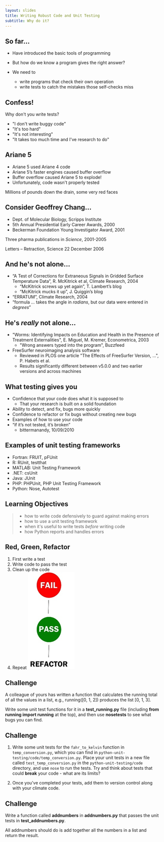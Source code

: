 ```yaml
---
layout: slides
title: Writing Robust Code and Unit Testing
subtitle: Why do it?
---
```


## So far...

- Have introduced the basic tools of programming
- But how do we know a program gives the right answer?

- We need to
    + write programs that check their own operation
    + write tests to catch the mistakes those self-checks miss

## Confess!

Why don't you write tests?

- "I don't write buggy code"
- "It's too hard"
- "It's not interesting"
- "It takes too much time and I've research to do"

## Ariane 5

- Ariane 5 used Ariane 4 code
- Ariane 5’s faster engines caused buffer overflow
- Buffer overflow caused Ariane 5 to explode!
- Unfortunately, code wasn't properly tested

Millions of pounds down the drain, some very red faces

## Consider Geoffrey Chang...

- Dept. of Molecular Biology, Scripps Institute
- 5th Annual Presidential Early Career Awards, 2000
- Beckerman Foundation Young Investigator Award, 2001 

Three pharma publications in *Science*, 2001-2005

Letters – Retraction, Science 22 December 2006

## And he's not alone...

- “A Test of Corrections for Extraneous Signals in Gridded Surface Temperature Data”, R. McKitrick et al, Climate Research, 2004
    + “McKitrick screws up yet again”, T. Lambert’s blog
    + “McKitrick mucks it up”, J. Quiggin’s blog
- “ERRATUM”, Climate Research, 2004
- “formula … takes the angle in *radians*, but our data were entered in *degrees*”

## He's *really* not alone...

- "Worms: Identifying Impacts on Education and Health in the Presence of Treatment Externalities", E. Miguel, M. Kremer, Econometrica, 2003
    + "Wrong answers typed into the program", Buzzfeed
- FreeSurfer neuroimaging analysis software
    + Reviewed in PLOS one article "The Effects of FreeSurfer Version, ...", P. Habets et al.
    + Results significantly different between v5.0.0 and two earlier versions and across machines

## What testing gives you

- Confidence that your code does what it is supposed to
    + That your research is built on a solid foundation
- Ability to detect, and fix, bugs more quickly
- Confidence to refactor or fix bugs without creating new bugs
- Examples of how to use your code
- “if it’s not tested, it’s broken”
    + bittermanandy, 10/09/2010

## Examples of unit testing frameworks

- Fortran: FRUIT, pFUnit
- R: RUnit, testthat
- MATLAB: Unit Testing Framework
- .NET: csUnit
- Java: JUnit
- PHP: PHPUnit, PHP Unit Testing Framework
- Python: Nose, Autotest

## Learning Objectives

> * how to write code defensively to guard against making errors
> * how to use a unit testing framework
> * when it's useful to write tests *before* writing code
> * how Python reports and handles errors

## Red, Green, Refactor

1. First write a test
2. Write code to pass the test
3. Clean up the code
4. Repeat
    ![](img/test-driven-development-with-python-3-728.jpg)

## Challenge

A colleague of yours has written a function that calculates the running total of all the values in a list, e.g., running([0, 1, 2]) produces the list [0, 1, 3]. 

Write some unit test functions for it in a **test_running.py** file (including **from running import running** at the top), and then use **nosetests** to see what bugs you can find.

## Challenge

1. Write some unit tests for the 	`fahr_to_kelvin` function in `temp_conversion.py`, which you can find in `python-unit-testing/code/temp_conversion.py`. Place your unit tests in a 
new file  called `test_temp_conversion.py` in the `python-unit-testing/code` directory, and use `nose` to run the tests. Try and think  about tests that could **break** your code - what 
are its limits?

2. Once you've completed your tests, add them to version control along with your climate code.

## Challenge

Write a function called **addnumbers** in **addnumbers.py** that passes the unit tests in **test_addnumbers.py**.

All addnumbers should do is add together all the numbers in a list and return the result.

